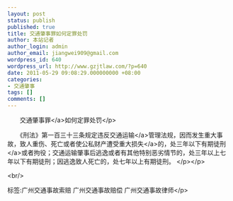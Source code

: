 ```yaml
---
layout: post
status: publish
published: true
title: 交通肇事罪如何定罪处罚
author: 本站记者
author_login: admin
author_email: jiangwei909@gmail.com
wordpress_id: 640
wordpress_url: http://www.gzjtlaw.com/?p=640
date: 2011-05-29 09:08:29.000000000 +08:00
categories:
- 交通肇事
tags: []
comments: []
---
```

<p><p>　　<a>交通肇事罪<&#47;a>如何定罪处罚<&#47;p><p>　　《刑法》第一百三十三条规定违反<a>交通运输<&#47;a>管理法规，因而发生重大事故，致人重伤、死亡或者使公私财产遭受重大<a>损失<&#47;a>的，处三年以下<a>有期徒刑<&#47;a>或者拘役；交通运输肇事后逃逸或者有其他特别恶劣情节的，处三年以上七年以下有期徒刑；因逃逸致人死亡的，处七年以上有期徒刑。 <&#47;p><&#47;p><br&#47;><p>标签:广州交通事故索赔 广州交通事故赔偿 广州交通事故律师<&#47;p>
